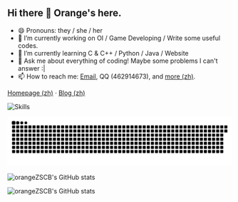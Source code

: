 ## Hi there 👋 Orange's here.
- 😄 Pronouns: they / she / her
- 🔭 I’m currently working on OI / Game Developing / Write some useful codes.
- 🌱 I’m currently learning C & C++ / Python / Java / Website
- 💬 Ask me about everything of coding! Maybe some problems I can't answer :|
- 📫 How to reach me: [Email](mailto:orange@zsccodelnc.cn), QQ (462914673), and [more (zh)](https://orangestd.cn).

[Homepage (zh)](https://orangestd.cn) · [Blog (zh)](https://blog.orangestd.cn)

![Skills](https://skillicons.dev/icons?i=github,c,cpp,cs,html,js,css,cloudflare,py,md,bash,docker,git,linux,vim,vscode,vue)

![Contribution Snake](https://raw.githubusercontent.com/orangeZSCB/orangeZSCB/refs/heads/master/ctbs.svg)

![orangeZSCB's GitHub stats](https://github-readme-stats.vercel.app/api?username=orangeZSCB&theme=calm&show_icons=true&include_all_commits=true&role=OWNER,ORGANIZATION_MEMBER#gh-dark-mode-only)

![orangeZSCB's GitHub stats](https://github-readme-stats.vercel.app/api/top-langs/?username=orangeZSCB&theme=calm&layout=compact&langs_count=8&include_all_commits=true&role=OWNER,ORGANIZATION_MEMBER#gh-dark-mode-only)
<!--
**orangeZSCB/orangeZSCB** is a ✨ _special_ ✨ repository because its `README.md` (this file) appears on your GitHub profile.

Here are some ideas to get you started:

- 🔭 I’m currently working on ...
- 🌱 I’m currently learning ...
- 👯 I’m looking to collaborate on ...
- 🤔 I’m looking for help with ...
- 💬 Ask me about ...
- 📫 How to reach me: ...
- 😄 Pronouns: ...
- ⚡ Fun fact: ...
-->
